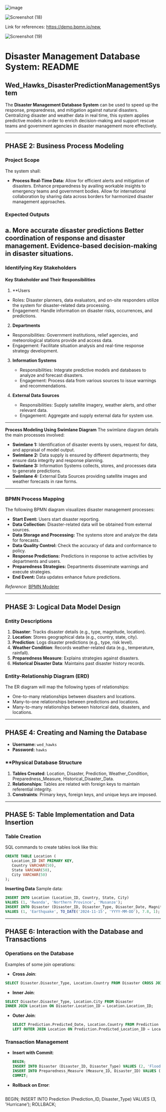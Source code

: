 ![image](https://github.com/user-attachments/assets/5923131f-057e-4d21-b1ae-ddc8ff475e7c)
                                          

![Screenshot (18)](https://github.com/user-attachments/assets/c9e618e8-1875-44a7-b3d9-f149f6878838)

Link for references: https://demo.bpmn.io/new, 



![Screenshot (19)](https://github.com/user-attachments/assets/ce78ab05-0c4c-4924-ac80-3e874adad01f)


# **Disaster Management Database System: README**

## **Wed_Hawks_DisasterPredictionManagementSystem**

The **Disaster Management Database System** can be used to speed up the response, preparedness, and mitigation against natural disasters. Centralizing disaster and weather data in real time, this system applies predictive models in order to enrich decision-making and support rescue teams and government agencies in disaster management more effectively.

---
## **PHASE 2: Business Process Modeling**

### **Project Scope**
The system shall:
- **Process Real-Time Data:** Allow for efficient alerts and mitigation of disasters.
Enhance preparedness by availing workable insights to emergency teams and government bodies.
 Allow for international collaboration by sharing data across borders for harmonized disaster management approaches.
 ### **Expected Outputs**
 a. More accurate disaster predictions
 Better coordination of response and disaster management.
 Evidence-based decision-making in disaster situations.
---
### **Identifying Key Stakeholders**
#### **Key Stakeholder and Their Responsibilities** 
1. **Users
- Roles: Disaster planners, data evaluators, and on-site responders utilize the system for disaster-related data processing.  
- Engagement: Handle information on disaster risks, occurrences, and predictions.  

2. **Departments**  
- Responsibilities: Government institutions, relief agencies, and meteorological stations provide and access data.  
- Engagement: Facilitate situation analysis and real-time response strategy development.

3. **Information Systems** 
   - Responsibilities: Integrate predictive models and databases to analyze and forecast disasters. 
   - Engagement: Process data from various sources to issue warnings and recommendations.

4. **External Data Sources** 
   - Responsibilities: Supply satellite imagery, weather alerts, and other relevant data.
   - Engagement: Aggregate and supply external data for system use.

---

**Process Modeling Using Swimlane Diagram**
The swimlane diagram details the main processes involved:
- **Swimlane 1:** Identification of disaster events by users, request for data, and appraisal of model output. 
- **Swimlane 2:** Data supply is ensured by different departments; they ensure data integrity and response planning.
- **Swimlane 3:** Information Systems collects, stores, and processes data to generate predictions.
- **Swimlane 4:** External Data Sources providing satellite images and weather forecasts in raw forms.
---
### **BPMN Process Mapping**
The following BPMN diagram visualizes disaster management processes: 
- **Start Event:** Users start disaster reporting.  
- **Data Collection:** Disaster-related data will be obtained from external sources.  
- **Data Storage and Processing:** The systems store and analyze the data for forecasts.  
- **Data Quality Control:** Check the accuracy of data and conformance to policy.  
- **Response Predictions:** Predictions in response to active activities by departments and users.
- **Preparedness Strategies:** Departments disseminate warnings and execute strategies.  
- **End Event:** Data updates enhance future predictions.

*Reference*: [BPMN Modeler](https://demo.bpmn.io/new)

---

## **PHASE 3: Logical Data Model Design**

### **Entity Descriptions**
1. **Disaster**: Tracks disaster details (e.g., type, magnitude, location).  
2. **Location**: Stores geographical data (e.g., country, state, city).  
3. **Prediction**: Logs disaster predictions (e.g., type, risk level).  
4. **Weather Condition**: Records weather-related data (e.g., temperature, rainfall).
5. **Preparedness Measure**: Explains strategies against disasters.  
6. **Historical Disaster Data**: Maintains past disaster history records.

### **Entity-Relationship Diagram (ERD)**
The ER diagram will map the following types of relationships: 
- One-to-many relationships between disasters and locations.  
- Many-to-one relationships between predictions and locations.  
- Many-to-many relationships between historical data, disasters, and locations.

---
## **PHASE 4: Creating and Naming the Database**

- **Username:** `wed_hawks`  
- **Password:** `hawks`  

### **Physical Database Structure
1. **Tables Created**: Location, Disaster, Prediction, Weather_Condition, Preparedness_Measure, Historical_Disaster_Data. 
2. **Relationships**: Tables are related with foreign keys to maintain referential integrity. 
3. **Constraints**: Primary keys, foreign keys, and unique keys are imposed. 

---
## **PHASE 5: Table Implementation and Data Insertion**

### **Table Creation**
SQL commands to create tables look like this:
```sql
CREATE TABLE Location (
   Location_ID INT PRIMARY KEY,
   Country VARCHAR(50),
   State VARCHAR(50),
   City VARCHAR(50)
);
```

**Inserting Data**
Sample data:
```sql
INSERT INTO Location (Location_ID, Country, State, City) 
VALUES (1, 'Rwanda', 'Northern Province', 'Musanze');
INSERT INTO Disaster (Disaster_ID, Disaster_Type, Disaster_Date, Magnitude, Location_ID)
VALUES (1, 'Earthquake', TO_DATE('2024-11-15', 'YYYY-MM-DD'), 7.8, 1);
```

---
## **PHASE 6: Interaction with the Database and Transactions**
### **Operations on the Database**
Examples of some join operations:
- **Cross Join**:
 ```sql
 SELECT Disaster.Disaster_Type, Location.Country FROM Disaster CROSS JOIN Location;
 ```
- **Inner Join**:
 ```sql
 SELECT Disaster.Disaster_Type, Location.City FROM Disaster
INNER JOIN Location ON Disaster.Location_ID = Location.Location_ID;
  ```
- **Outer Join**:
  ```sql
  SELECT Prediction.Predicted_Date, Location.Country FROM Prediction 
  LEFT OUTER JOIN Location ON Prediction.Predicted_Location_ID = Location.Location_ID;
  ```

### **Transaction Management**
- **Insert with Commit**:
  ```sql
  BEGIN;
  INSERT INTO Disaster (Disaster_ID, Disaster_Type) VALUES (2, 'Flood');
  INSERT INTO Preparedness_Measure (Measure_ID, Disaster_ID) VALUES (1, 2);
  COMMIT;
  ```
- **Rollback on Error**:
  ```sql
BEGIN;
  INSERT INTO Prediction (Prediction_ID, Disaster_Type) VALUES (3, 'Hurricane');
  ROLLBACK;
  ```



